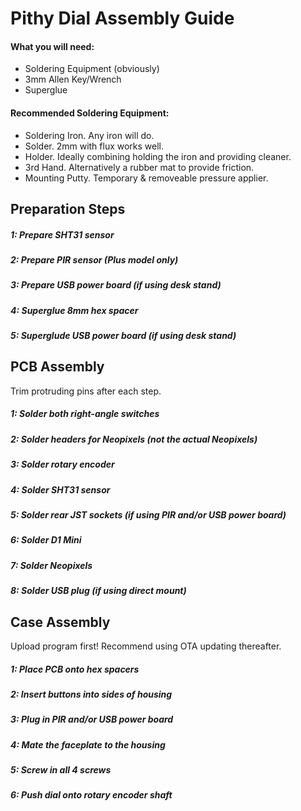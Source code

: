 # Pithy Dial Assembly Guide

#### What you will need:
* Soldering Equipment (obviously)
* 3mm Allen Key/Wrench
* Superglue

#### Recommended Soldering Equipment:
* Soldering Iron. Any iron will do.
* Solder. 2mm with flux works well.
* Holder. Ideally combining holding the iron and providing cleaner.
* 3rd Hand. Alternatively a rubber mat to provide friction.
* Mounting Putty. Temporary & removeable pressure applier.

## Preparation Steps
##### 1: Prepare SHT31 sensor
##### 2: Prepare PIR sensor (Plus model only)
##### 3: Prepare USB power board (if using desk stand)
##### 4: Superglue 8mm hex spacer
##### 5: Superglude USB power board (if using desk stand)

## PCB Assembly
Trim protruding pins after each step.

##### 1: Solder both right-angle switches
##### 2: Solder headers for Neopixels (not the actual Neopixels)
##### 3: Solder rotary encoder
##### 4: Solder SHT31 sensor
##### 5: Solder rear JST sockets (if using PIR and/or USB power board)
##### 6: Solder D1 Mini
##### 7: Solder Neopixels
##### 8: Solder USB plug (if using direct mount)

## Case Assembly
Upload program first! Recommend using OTA updating thereafter.

##### 1: Place PCB onto hex spacers
##### 2: Insert buttons into sides of housing
##### 3: Plug in PIR and/or USB power board
##### 4: Mate the faceplate to the housing
##### 5: Screw in all 4 screws
##### 6: Push dial onto rotary encoder shaft